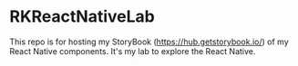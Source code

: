 # RKReactNativeLab
This repo is for hosting my StoryBook (https://hub.getstorybook.io/) of my React Native components. It's my lab to explore the React Native.
